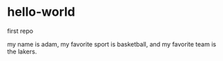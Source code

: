 # hello-world
first repo

my name is adam, my favorite sport is basketball, and my favorite team is the lakers.

